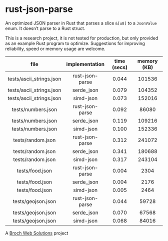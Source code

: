 # rust-json-parse

An optimized JSON parser in Rust that parses a slice `&[u8]` to a `JsonValue` enum. It doesn’t parse to a Rust struct.

This is a research project, it is not tested for production, but only provided as an example Rust program to optimize. Suggestions for improving reliability, speed or memory usage are welcome.


|           file           | implementation  | time (secs) | memory (KB) |
| :----------------------: | :-------------: | :---------: | :---------: |
| tests/ascii_strings.json | rust-json-parse |    0.044    |   101536    |
| tests/ascii_strings.json |   serde_json    |    0.079    |   104352    |
| tests/ascii_strings.json |    simd-json    |    0.073    |   152016    |
|    tests/numbers.json    | rust-json-parse |    0.092    |    86080    |
|    tests/numbers.json    |   serde_json    |    0.119    |   109216    |
|    tests/numbers.json    |    simd-json    |    0.100    |   152336    |
|    tests/random.json     | rust-json-parse |    0.312    |   241072    |
|    tests/random.json     |   serde_json    |    0.341    |   180688    |
|    tests/random.json     |    simd-json    |    0.317    |   243104    |
|     tests/food.json      | rust-json-parse |    0.004    |    2304     |
|     tests/food.json      |   serde_json    |    0.004    |    2176     |
|     tests/food.json      |    simd-json    |    0.005    |    2464     |
|    tests/geojson.json    | rust-json-parse |    0.044    |    59728    |
|    tests/geojson.json    |   serde_json    |    0.070    |    67568    |
|    tests/geojson.json    |    simd-json    |    0.068    |    84016    |

A [Broch Web Solutions](https://www.brochweb.com/) project